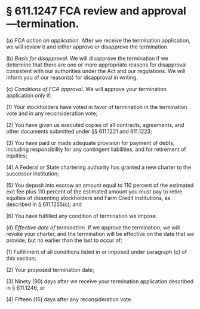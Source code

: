 # § 611.1247   FCA review and approval—termination.

(a) *FCA action on application.* After we receive the termination application, we will review it and either approve or disapprove the termination.


(b) *Basis for disapproval.* We will disapprove the termination if we determine that there are one or more appropriate reasons for disapproval consistent with our authorities under the Act and our regulations. We will inform you of our reason(s) for disapproval in writing.


(c) *Conditions of FCA approval.* We will approve your termination application only if:


(1) Your stockholders have voted in favor of termination in the termination vote and in any reconsideration vote;


(2) You have given us executed copies of all contracts, agreements, and other documents submitted under §§ 611.1221 and 611.1223;


(3) You have paid or made adequate provision for payment of debts, including responsibility for any contingent liabilities, and for retirement of equities;


(4) A Federal or State chartering authority has granted a new charter to the successor institution;


(5) You deposit into escrow an amount equal to 110 percent of the estimated exit fee plus 110 percent of the estimated amount you must pay to retire equities of dissenting stockholders and Farm Credit institutions, as described in § 611.1255(c); and


(6) You have fulfilled any condition of termination we impose.


(d) *Effective date of termination.* If we approve the termination, we will revoke your charter, and the termination will be effective on the date that we provide, but no earlier than the last to occur of:


(1) Fulfillment of all conditions listed in or imposed under paragraph (c) of this section;


(2) Your proposed termination date;


(3) Ninety (90) days after we receive your termination application described in § 611.1246; or


(4) Fifteen (15) days after any reconsideration vote.




